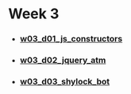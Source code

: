 # Week 3

- ### [w03_d01_js_constructors](https://goo.gl/sUZCR2)

- ### [w03_d02_jquery_atm](https://goo.gl/ZCQSJ5)

- ### [w03_d03_shylock_bot](https://goo.gl/lw08fB)